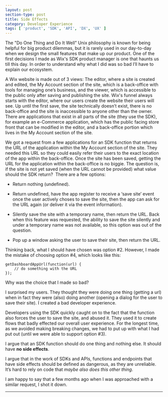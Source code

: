 ```yaml
---
layout: post
section-type: post
title: Side Effects
category: Developer Experience
tags: [ 'product', 'SDK', 'API', 'DX', 'UX' ]
---
```


The "Do One Thing and Do It Well” Unix philosophy is known for being helpful for big product dilemmas, but it is rarely used in our day-to-day when we design the small features that make up our product. 
One of the first decisions I made as Wix's SDK product manager is one that haunts us till this day. 
In order to understand why what I did was so bad I’ll have to explain our ecosystem.

A Wix website is made out of 3 views: The editor, where a site is created and edited, the My Account section of the site, which is a back-office with tools for managing one’s business, and the viewer, which is accessible to the public only after saving and publishing the site. Wix's funnel always starts with the editor, where our users create the website their users will see. Up until the first save, the site technically doesn’t exist, there is no back-office and the site is inaccessible to anyone other than the owner. 
There are applications that exist in all parts of the site (they use the SDK), for example an e-Commerce application, which has the public facing store front that can be modified in the editor, and a back-office portion which lives in the My Account section of the site.

We got a request from a few applications for an SDK function that returns the URL of the application within the My Account section of the site. They needed this URL so they could easily refer their users to the exact location of the app within the back-office. Once the site has been saved, getting the URL for the application within the back-office is no biggie. The question is, if the site is not yet saved (when the URL cannot be provided) what value should the SDK return? 
There are a few options:

- Return nothing (undefined).

- Return undefined, have the app register to receive a ‘save site’ event once the user actively choses to save the site, then the app can ask for the URL again (or deliver it via the event information).

- Silently save the site with a temporary name, then return the URL. Back when this feature was requested, the ability to save the site silently and under a temporary name was not available, so this option was out of the question.

- Pop up a window asking the user to save their site, then return the URL.

Thinking back, what I should have chosen was option #2. However, I made the mistake of choosing option #4, which looks like this:

<pre><code>getDashboardAppUrl(function(url) {
    // do something with the URL
});
</code></pre>


Why was the choice that I made so bad?

I surprised my users. They thought they were doing one thing (getting a url) when in fact they were (also) doing another (opening a dialog for the user to save their site). I created a bad developer experience.

Developers using the SDK quickly caught on to the fact that the function also forces the user to save the site, and abused it. They used it to create flows that badly effected our overall user experience. For the longest time, as we avoided making breaking changes, we had to put up with what I had put out (until we were able to support option #3).

I argue that an SDK function should do one thing and nothing else. It should have **no side effects**. 

I argue that in the work of SDKs and APIs, functions and endpoints that have side effects should be defined as dangerous, as they are unreliable. It’s hard to rely on code that _maybe also does this other thing_.


I am happy to say that a few months ago when I was approached with a similar request, I shot it down.

<hr>

